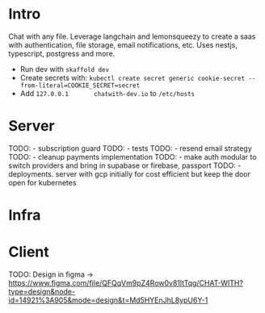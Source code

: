 
# Intro

Chat with any file. Leverage langchain and lemonsqueezy to create a saas with authentication, file storage, email notifications, etc. Uses nestjs, typescript, postgress and more.

- Run dev with `skaffold dev`
- Create secrets with: `kubectl create secret generic cookie-secret --from-literal=COOKIE_SECRET=secret`
- Add `127.0.0.1       chatwith-dev.io` to `/etc/hosts`

# Server

TODO: - subscription guard
TODO: - tests
TODO: - resend email strategy
TODO: - cleanup payments implementation
TODO: - make auth modular to switch providers and bring in supabase or firebase, passport
TODO: - deployments. server with gcp initially for cost efficient but keep the door open for kubernetes

# Infra

# Client

TODO: Design in figma -> https://www.figma.com/file/QFQqVm9pZ4Row0v81ltTqg/CHAT-WITH?type=design&node-id=14921%3A905&mode=design&t=Md5HYEnJhL8ypU6Y-1
